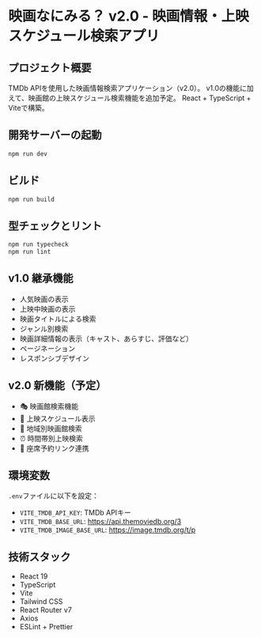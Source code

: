 # 映画なにみる？ v2.0 - 映画情報・上映スケジュール検索アプリ

## プロジェクト概要
TMDb APIを使用した映画情報検索アプリケーション（v2.0）。
v1.0の機能に加えて、映画館の上映スケジュール検索機能を追加予定。
React + TypeScript + Viteで構築。

## 開発サーバーの起動
```bash
npm run dev
```

## ビルド
```bash
npm run build
```

## 型チェックとリント
```bash
npm run typecheck
npm run lint
```

## v1.0 継承機能
- 人気映画の表示
- 上映中映画の表示
- 映画タイトルによる検索
- ジャンル別検索
- 映画詳細情報の表示（キャスト、あらすじ、評価など）
- ページネーション
- レスポンシブデザイン

## v2.0 新機能（予定）
- 🎭 映画館検索機能
- 📅 上映スケジュール表示
- 📍 地域別映画館検索
- ⏰ 時間帯別上映検索
- 🎫 座席予約リンク連携

## 環境変数
`.env`ファイルに以下を設定：
- `VITE_TMDB_API_KEY`: TMDb APIキー
- `VITE_TMDB_BASE_URL`: https://api.themoviedb.org/3
- `VITE_TMDB_IMAGE_BASE_URL`: https://image.tmdb.org/t/p

## 技術スタック
- React 19
- TypeScript
- Vite
- Tailwind CSS
- React Router v7
- Axios
- ESLint + Prettier